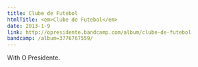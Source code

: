 ```yaml
---
title: Clube de Futebol
htmlTitle: <em>Clube de Futebol</em>
date: 2013-1-9
link: http://opresidente.bandcamp.com/album/clube-de-futebol
bandcamp: /album=3776767559/
---
```


With O Presidente.
